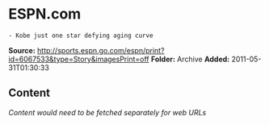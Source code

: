 # ESPN.com
	- Kobe just one star defying aging curve

**Source:** http://sports.espn.go.com/espn/print?id=6067533&type=Story&imagesPrint=off
**Folder:** Archive
**Added:** 2011-05-31T01:30:33




## Content
*Content would need to be fetched separately for web URLs*
